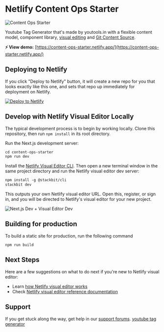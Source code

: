 # Netlify Content Ops Starter 

![Content Ops Starter](https://assets.stackbit.com/docs/content-ops-starter-thumb.png)

Youtube Tag Generator that's made by youtools.in with a flexible content model, component library, [visual editing](https://docs.netlify.com/visual-editor/overview/) and [Git Content Source](https://docs.netlify.com/create/content-sources/git/).

**⚡ View demo:** [https://content-ops-starter.netlify.app/](https://content-ops-starter.netlify.app/)

## Deploying to Netlify

If you click "Deploy to Netlify" button, it will create a new repo for you that looks exactly like this one, and sets that repo up immediately for deployment on Netlify.

[![Deploy to Netlify](https://www.netlify.com/img/deploy/button.svg)](https://app.netlify.com/start/deploy?repository=https://github.com/netlify-templates/content-ops-starter)

## Develop with Netlify Visual Editor Locally

The typical development process is to begin by working locally. Clone this repository, then run `npm install` in its root directory.

Run the Next.js development server:

```txt
cd content-ops-starter
npm run dev
```

Install the [Netlify Visual Editor CLI](https://www.npmjs.com/package/@stackbit/cli). Then open a new terminal window in the same project directory and run the Netlify visual editor dev server:

```txt
npm install -g @stackbit/cli
stackbit dev
```

This outputs your own Netlify visual editor URL. Open this, register, or sign in, and you will be directed to Netlify's visual editor for your new project.

![Next.js Dev + Visual Editor Dev](https://assets.stackbit.com/docs/next-dev-stackbit-dev.png)

## Building for production

To build a static site for production, run the following command

```shell
npm run build
```

## Next Steps

Here are a few suggestions on what to do next if you're new to Netlify visual editor:

- Learn [how Netlify visual editor works](https://docs.netlify.com/create/concepts/how-create-works/)
- Check [Netlify visual editor reference documentation](https://visual-editor-reference.netlify.com/)

## Support

If you get stuck along the way, get help in our [support forums](https://answers.netlify.com/).
[youtube tag generator](https://youtools.in/youtube-tag-generator)
